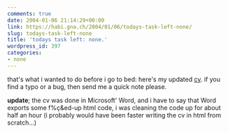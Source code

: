 ```yaml
---
comments: true
date: 2004-01-06 21:14:29+00:00
link: https://habi.gna.ch/2004/01/06/todays-task-left-none/
slug: todays-task-left-none
title: 'todays task left: none.'
wordpress_id: 397
categories:
- none
---
```


that's what i wanted to do before i go to bed: here's my updated [cv](https://habi.gna.ch/cv/cv.html).
if you find a typo or a bug, then send me a quick note please.

**update**; the cv was done in Microsoft' Word, and i have to say that Word exports some f%ç&ed-up html code, i was cleaning the code up for about half an hour (i probably would have been faster writing the cv in html from scratch...)
